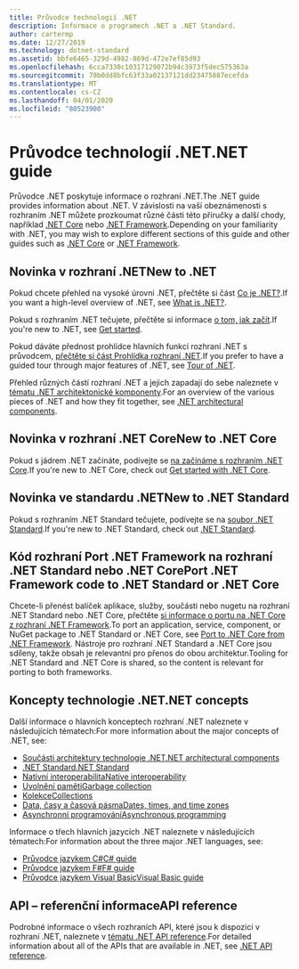 ```yaml
---
title: Průvodce technologií .NET
description: Informace o programech .NET a .NET Standard.
author: cartermp
ms.date: 12/27/2019
ms.technology: dotnet-standard
ms.assetid: bbfe6465-329d-4982-869d-472e7ef85d93
ms.openlocfilehash: 6cca7330c10317129072b94c3973f5dec575363a
ms.sourcegitcommit: 79b0dd8bfc63f33a02137121dd23475887ecefda
ms.translationtype: MT
ms.contentlocale: cs-CZ
ms.lasthandoff: 04/01/2020
ms.locfileid: "80523900"
---
```

# <a name="net-guide"></a><span data-ttu-id="ecf2f-103">Průvodce technologií .NET</span><span class="sxs-lookup"><span data-stu-id="ecf2f-103">.NET guide</span></span>

<span data-ttu-id="ecf2f-104">Průvodce .NET poskytuje informace o rozhraní .NET.</span><span class="sxs-lookup"><span data-stu-id="ecf2f-104">The .NET guide provides information about .NET.</span></span> <span data-ttu-id="ecf2f-105">V závislosti na vaší obeznámenosti s rozhraním .NET můžete prozkoumat různé části této příručky a další chody, například [.NET Core](../core/index.yml) nebo [.NET Framework](../framework/index.yml).</span><span class="sxs-lookup"><span data-stu-id="ecf2f-105">Depending on your familiarity with .NET, you may wish to explore different sections of this guide and other guides such as [.NET Core](../core/index.yml) or [.NET Framework](../framework/index.yml).</span></span>

## <a name="new-to-net"></a><span data-ttu-id="ecf2f-106">Novinka v rozhraní .NET</span><span class="sxs-lookup"><span data-stu-id="ecf2f-106">New to .NET</span></span>

<span data-ttu-id="ecf2f-107">Pokud chcete přehled na vysoké úrovni .NET, přečtěte si část [Co je .NET?](https://dotnet.microsoft.com/learn/dotnet/what-is-dotnet).</span><span class="sxs-lookup"><span data-stu-id="ecf2f-107">If you want a high-level overview of .NET, see [What is .NET?](https://dotnet.microsoft.com/learn/dotnet/what-is-dotnet).</span></span>

<span data-ttu-id="ecf2f-108">Pokud s rozhraním .NET tečujete, přečtěte si informace [o tom, jak začít](get-started.md).</span><span class="sxs-lookup"><span data-stu-id="ecf2f-108">If you're new to .NET, see [Get started](get-started.md).</span></span>

<span data-ttu-id="ecf2f-109">Pokud dáváte přednost prohlídce hlavních funkcí rozhraní .NET s průvodcem, [přečtěte si část Prohlídka rozhraní .NET](tour.md).</span><span class="sxs-lookup"><span data-stu-id="ecf2f-109">If you prefer to have a guided tour through major features of .NET, see [Tour of .NET](tour.md).</span></span>

<span data-ttu-id="ecf2f-110">Přehled různých částí rozhraní .NET a jejich zapadají do sebe naleznete v [tématu .NET architektonické komponenty](components.md).</span><span class="sxs-lookup"><span data-stu-id="ecf2f-110">For an overview of the various pieces of .NET and how they fit together, see [.NET architectural components](components.md).</span></span>

## <a name="new-to-net-core"></a><span data-ttu-id="ecf2f-111">Novinka v rozhraní .NET Core</span><span class="sxs-lookup"><span data-stu-id="ecf2f-111">New to .NET Core</span></span>

<span data-ttu-id="ecf2f-112">Pokud s jádrem .NET začínáte, podívejte se [na začínáme s rozhraním .NET Core](../core/get-started.md).</span><span class="sxs-lookup"><span data-stu-id="ecf2f-112">If you're new to .NET Core, check out [Get started with .NET Core](../core/get-started.md).</span></span>

## <a name="new-to-net-standard"></a><span data-ttu-id="ecf2f-113">Novinka ve standardu .NET</span><span class="sxs-lookup"><span data-stu-id="ecf2f-113">New to .NET Standard</span></span>

<span data-ttu-id="ecf2f-114">Pokud s rozhraním .NET Standard tečujete, podívejte se na [soubor .NET Standard](net-standard.md).</span><span class="sxs-lookup"><span data-stu-id="ecf2f-114">If you're new to .NET Standard, check out [.NET Standard](net-standard.md).</span></span>

## <a name="port-net-framework-code-to-net-standard-or-net-core"></a><span data-ttu-id="ecf2f-115">Kód rozhraní Port .NET Framework na rozhraní .NET Standard nebo .NET Core</span><span class="sxs-lookup"><span data-stu-id="ecf2f-115">Port .NET Framework code to .NET Standard or .NET Core</span></span>

<span data-ttu-id="ecf2f-116">Chcete-li přenést balíček aplikace, služby, součásti nebo nugetu na rozhraní .NET Standard nebo .NET Core, přečtěte [si informace o portu na .NET Core z rozhraní .NET Framework](../core/porting/index.md).</span><span class="sxs-lookup"><span data-stu-id="ecf2f-116">To port an application, service, component, or NuGet package to .NET Standard or .NET Core, see [Port to .NET Core from .NET Framework](../core/porting/index.md).</span></span> <span data-ttu-id="ecf2f-117">Nástroje pro rozhraní .NET Standard a .NET Core jsou sdíleny, takže obsah je relevantní pro přenos do obou architektur.</span><span class="sxs-lookup"><span data-stu-id="ecf2f-117">Tooling for .NET Standard and .NET Core is shared, so the content is relevant for porting to both frameworks.</span></span>

## <a name="net-concepts"></a><span data-ttu-id="ecf2f-118">Koncepty technologie .NET</span><span class="sxs-lookup"><span data-stu-id="ecf2f-118">.NET concepts</span></span>

<span data-ttu-id="ecf2f-119">Další informace o hlavních konceptech rozhraní .NET naleznete v následujících tématech:</span><span class="sxs-lookup"><span data-stu-id="ecf2f-119">For more information about the major concepts of .NET, see:</span></span>

* [<span data-ttu-id="ecf2f-120">Součásti architektury technologie .NET</span><span class="sxs-lookup"><span data-stu-id="ecf2f-120">.NET architectural components</span></span>](components.md)
* [<span data-ttu-id="ecf2f-121">.NET Standard</span><span class="sxs-lookup"><span data-stu-id="ecf2f-121">.NET Standard</span></span>](net-standard.md)
* [<span data-ttu-id="ecf2f-122">Nativní interoperabilita</span><span class="sxs-lookup"><span data-stu-id="ecf2f-122">Native interoperability</span></span>](native-interop/index.md)
* [<span data-ttu-id="ecf2f-123">Uvolnění paměti</span><span class="sxs-lookup"><span data-stu-id="ecf2f-123">Garbage collection</span></span>](garbage-collection/index.md)
* [<span data-ttu-id="ecf2f-124">Kolekce</span><span class="sxs-lookup"><span data-stu-id="ecf2f-124">Collections</span></span>](collections/index.md)
* [<span data-ttu-id="ecf2f-125">Data, časy a časová pásma</span><span class="sxs-lookup"><span data-stu-id="ecf2f-125">Dates, times, and time zones</span></span>](datetime/index.md)
* [<span data-ttu-id="ecf2f-126">Asynchronní programování</span><span class="sxs-lookup"><span data-stu-id="ecf2f-126">Asynchronous programming</span></span>](async.md)

<span data-ttu-id="ecf2f-127">Informace o třech hlavních jazycích .NET naleznete v následujících tématech:</span><span class="sxs-lookup"><span data-stu-id="ecf2f-127">For information about the three major .NET languages, see:</span></span>

* [<span data-ttu-id="ecf2f-128">Průvodce jazykem C#</span><span class="sxs-lookup"><span data-stu-id="ecf2f-128">C# guide</span></span>](../csharp/index.yml)
* [<span data-ttu-id="ecf2f-129">Průvodce jazykem F#</span><span class="sxs-lookup"><span data-stu-id="ecf2f-129">F# guide</span></span>](../fsharp/index.yml)
* [<span data-ttu-id="ecf2f-130">Průvodce jazykem Visual Basic</span><span class="sxs-lookup"><span data-stu-id="ecf2f-130">Visual Basic guide</span></span>](../visual-basic/index.yml)

## <a name="api-reference"></a><span data-ttu-id="ecf2f-131">API – referenční informace</span><span class="sxs-lookup"><span data-stu-id="ecf2f-131">API reference</span></span>

<span data-ttu-id="ecf2f-132">Podrobné informace o všech rozhraních API, které jsou k dispozici v rozhraní .NET, naleznete v [tématu .NET API reference](../../api/index.md).</span><span class="sxs-lookup"><span data-stu-id="ecf2f-132">For detailed information about all of the APIs that are available in .NET, see [.NET API reference](../../api/index.md).</span></span>
